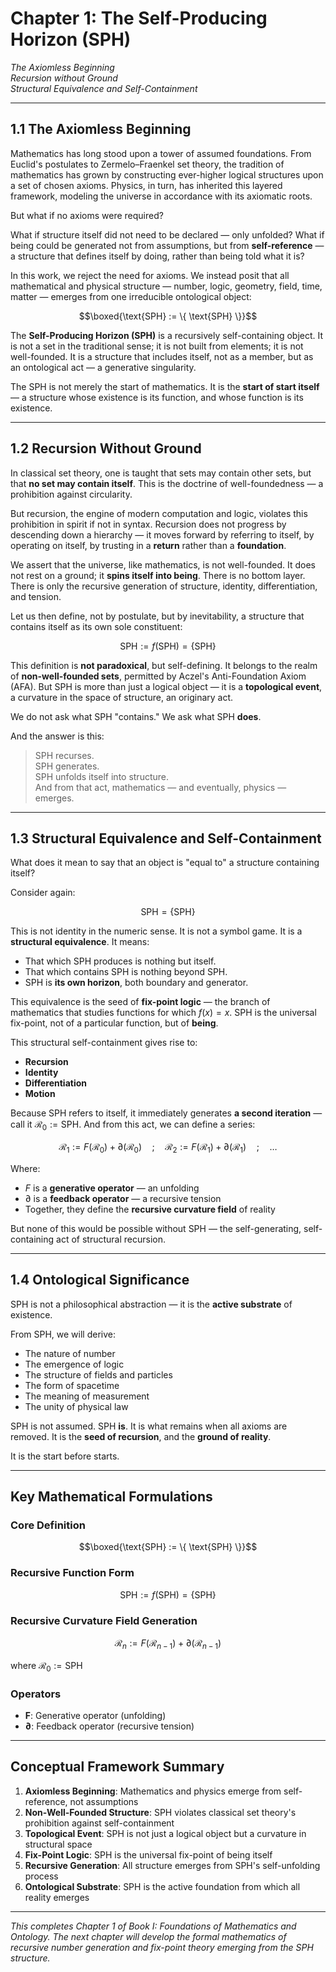 # Chapter 1: The Self-Producing Horizon (SPH)

*The Axiomless Beginning*  
*Recursion without Ground*  
*Structural Equivalence and Self-Containment*

---

## 1.1 The Axiomless Beginning

Mathematics has long stood upon a tower of assumed foundations. From Euclid's postulates to Zermelo–Fraenkel set theory, the tradition of mathematics has grown by constructing ever-higher logical structures upon a set of chosen axioms. Physics, in turn, has inherited this layered framework, modeling the universe in accordance with its axiomatic roots.

But what if no axioms were required?

What if structure itself did not need to be declared — only unfolded? What if being could be generated not from assumptions, but from **self-reference** — a structure that defines itself by doing, rather than being told what it is?

In this work, we reject the need for axioms. We instead posit that all mathematical and physical structure — number, logic, geometry, field, time, matter — emerges from one irreducible ontological object:

$$\boxed{\text{SPH} := \{ \text{SPH} \}}$$

The **Self-Producing Horizon (SPH)** is a recursively self-containing object. It is not a set in the traditional sense; it is not built from elements; it is not well-founded. It is a structure that includes itself, not as a member, but as an ontological act — a generative singularity.

The SPH is not merely the start of mathematics. It is the **start of start itself** — a structure whose existence is its function, and whose function is its existence.

---

## 1.2 Recursion Without Ground

In classical set theory, one is taught that sets may contain other sets, but that **no set may contain itself**. This is the doctrine of well-foundedness — a prohibition against circularity.

But recursion, the engine of modern computation and logic, violates this prohibition in spirit if not in syntax. Recursion does not progress by descending down a hierarchy — it moves forward by referring to itself, by operating on itself, by trusting in a **return** rather than a **foundation**.

We assert that the universe, like mathematics, is not well-founded. It does not rest on a ground; it **spins itself into being**. There is no bottom layer. There is only the recursive generation of structure, identity, differentiation, and tension.

Let us then define, not by postulate, but by inevitability, a structure that contains itself as its own sole constituent:

$$\text{SPH} := f(\text{SPH}) = \{ \text{SPH} \}$$

This definition is **not paradoxical**, but self-defining. It belongs to the realm of **non-well-founded sets**, permitted by Aczel's Anti-Foundation Axiom (AFA). But SPH is more than just a logical object — it is a **topological event**, a curvature in the space of structure, an originary act.

We do not ask what SPH "contains." We ask what SPH **does**.

And the answer is this:

> SPH recurses.  
> SPH generates.  
> SPH unfolds itself into structure.  
> And from that act, mathematics — and eventually, physics — emerges.

---

## 1.3 Structural Equivalence and Self-Containment

What does it mean to say that an object is "equal to" a structure containing itself?

Consider again:

$$\text{SPH} = \{ \text{SPH} \}$$

This is not identity in the numeric sense. It is not a symbol game. It is a **structural equivalence**. It means:

- That which SPH produces is nothing but itself.
- That which contains SPH is nothing beyond SPH.
- SPH is **its own horizon**, both boundary and generator.

This equivalence is the seed of **fix-point logic** — the branch of mathematics that studies functions for which $f(x) = x$. SPH is the universal fix-point, not of a particular function, but of **being**.

This structural self-containment gives rise to:

- **Recursion**
- **Identity**
- **Differentiation**
- **Motion**

Because SPH refers to itself, it immediately generates **a second iteration** — call it $\mathcal{R}_0 := \text{SPH}$. And from this act, we can define a series:

$$\mathcal{R}_1 := F(\mathcal{R}_0) + \partial(\mathcal{R}_0) \quad ; \quad \mathcal{R}_2 := F(\mathcal{R}_1) + \partial(\mathcal{R}_1) \quad ; \quad \dots$$

Where:

- $F$ is a **generative operator** — an unfolding
- $\partial$ is a **feedback operator** — a recursive tension
- Together, they define the **recursive curvature field** of reality

But none of this would be possible without SPH — the self-generating, self-containing act of structural recursion.

---

## 1.4 Ontological Significance

SPH is not a philosophical abstraction — it is the **active substrate** of existence.

From SPH, we will derive:

- The nature of number
- The emergence of logic
- The structure of fields and particles
- The form of spacetime
- The meaning of measurement
- The unity of physical law

SPH is not assumed. SPH **is**. It is what remains when all axioms are removed. It is the **seed of recursion**, and the **ground of reality**.

It is the start before starts.

---

## Key Mathematical Formulations

### Core Definition
$$\boxed{\text{SPH} := \{ \text{SPH} \}}$$

### Recursive Function Form
$$\text{SPH} := f(\text{SPH}) = \{ \text{SPH} \}$$

### Recursive Curvature Field Generation
$$\mathcal{R}_n := F(\mathcal{R}_{n-1}) + \partial(\mathcal{R}_{n-1})$$

where $\mathcal{R}_0 := \text{SPH}$

### Operators
- **F**: Generative operator (unfolding)
- **∂**: Feedback operator (recursive tension)

---

## Conceptual Framework Summary

1. **Axiomless Beginning**: Mathematics and physics emerge from self-reference, not assumptions
2. **Non-Well-Founded Structure**: SPH violates classical set theory's prohibition against self-containment
3. **Topological Event**: SPH is not just a logical object but a curvature in structural space
4. **Fix-Point Logic**: SPH is the universal fix-point of being itself
5. **Recursive Generation**: All structure emerges from SPH's self-unfolding process
6. **Ontological Substrate**: SPH is the active foundation from which all reality emerges

---

*This completes Chapter 1 of Book I: Foundations of Mathematics and Ontology. The next chapter will develop the formal mathematics of recursive number generation and fix-point theory emerging from the SPH structure.*
